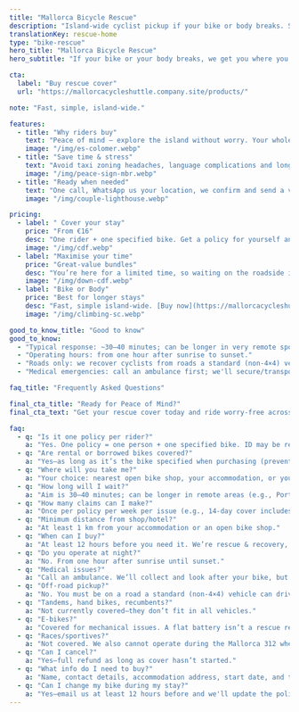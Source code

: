 ```yaml
---
title: "Mallorca Bicycle Rescue"
description: "Island-wide cyclist pickup if your bike or body breaks. Simple. Fast. Reliable."
translationKey: rescue-home
type: "bike-rescue"
hero_title: "Mallorca Bicycle Rescue"
hero_subtitle: "If your bike or your body breaks, we get you where you need to be."

cta:
  label: "Buy rescue cover"
  url: "https://mallorcacycleshuttle.company.site/products/"

note: "Fast, simple, island-wide."

features:
  - title: "Why riders buy"
    text: "Peace of mind – explore the island without worry. Your whole day isn't ruined—nor your group's."
    image: "/img/es-colomer.webp"
  - title: "Save time & stress"
    text: "Avoid taxi zoning headaches, language complications and long roadside waits. "
    image: "/img/peace-sign-mbr.webp"
  - title: "Ready when needed"
    text: "One call, WhatsApp us your location, we confirm and send a vehicle ETA."
    image: "/img/couple-lighthouse.webp"

pricing:
  - label: " Cover your stay"
    price: "From €16"
    desc: "One rider + one specified bike. Get a policy for yourself and your riding partners."
    image: "/img/cdf.webp"
  - label: "Maximise your time"
    price: "Great-value bundles"
    desc: "You’re here for a limited time, so waiting on the roadside is probably not the best way to spend your day!"
    image: "/img/down-cdf.webp"
  - label: "Bike or Body"
    price: "Best for longer stays"
    desc: "Fast, simple island-wide. [Buy now](https://mallorcacycleshuttle.company.site/products/)"
    image: "/img/climbing-sc.webp"

good_to_know_title: "Good to know"
good_to_know:
  - "Typical response: ~30–40 minutes; can be longer in very remote spots like Port de Sa Calobra during spring rush hour."
  - "Operating hours: from one hour after sunrise to sunset."
  - "Roads only: we recover cyclists from roads a standard (non-4×4) vehicle can access."
  - "Medical emergencies: call an ambulance first; we'll secure/transport your bike (bikes don't fit in ambulances)."

faq_title: "Frequently Asked Questions"

final_cta_title: "Ready for Peace of Mind?"
final_cta_text: "Get your rescue cover today and ride worry-free across Mallorca"

faq:
  - q: "Is it one policy per rider?"
    a: "Yes. One policy = one person + one specified bike. ID may be requested to prevent a group trying to cover everyone with one policy."
  - q: "Are rental or borrowed bikes covered?"
    a: "Yes—as long as it’s the bike specified when purchasing (prevents group misuse)."
  - q: "Where will you take me?"
    a: "Your choice: nearest open bike shop, your accommodation, or your rental outlet."
  - q: "How long will I wait?"
    a: "Aim is 30–40 minutes; can be longer in remote areas (e.g., Port de Sa Calobra on very busy days). We have vehicles across the island and can bring in additional support."
  - q: "How many claims can I make?"
    a: "Once per policy per week per issue (e.g., 14-day cover includes two claims for the same issue). Different issues aren’t capped, but abuse may result in cancellation and refund of the unused portion."
  - q: "Minimum distance from shop/hotel?"
    a: "At least 1 km from your accommodation or an open bike shop."
  - q: "When can I buy?"
    a: "At least 12 hours before you need it. We’re rescue & recovery, not a taxi."
  - q: "Do you operate at night?"
    a: "No. From one hour after sunrise until sunset."
  - q: "Medical issues?"
    a: "Call an ambulance. We’ll collect and look after your bike, but we are not medics."
  - q: "Off-road pickup?"
    a: "No. You must be on a road a standard (non-4×4) vehicle can drive on."
  - q: "Tandems, hand bikes, recumbents?"
    a: "Not currently covered—they don’t fit in all vehicles."
  - q: "E-bikes?"
    a: "Covered for mechanical issues. A flat battery isn’t a rescue reason; please manage charging—consider it a learning experience."
  - q: "Races/sportives?"
    a: "Not covered. We also cannot operate during the Mallorca 312 where there are road closures."
  - q: "Can I cancel?"
    a: "Yes—full refund as long as cover hasn’t started."
  - q: "What info do I need to buy?"
    a: "Name, contact details, accommodation address, start date, and the bike details."
  - q: "Can I change my bike during my stay?"
    a: "Yes—email us at least 12 hours before and we'll update the policy."
---
```

